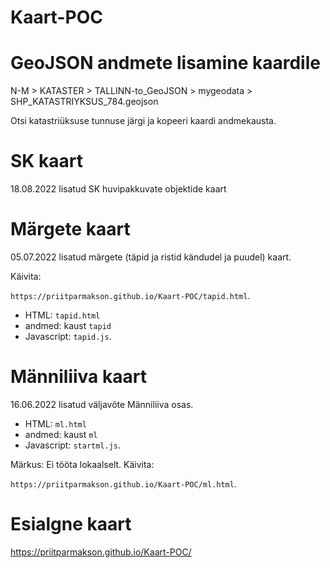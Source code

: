 # Kaart-POC

# GeoJSON andmete lisamine kaardile

N-M > KATASTER > TALLINN-to_GeoJSON > mygeodata > SHP_KATASTRIYKSUS_784.geojson

Otsi katastriüksuse tunnuse järgi ja kopeeri kaardi andmekausta.

# SK kaart

18.08.2022 lisatud SK huvipakkuvate objektide kaart

# Märgete kaart

05.07.2022 lisatud märgete (täpid ja ristid kändudel ja puudel) kaart.

Käivita: 

`https://priitparmakson.github.io/Kaart-POC/tapid.html`.

- HTML: `tapid.html`
- andmed: kaust `tapid`
- Javascript: `tapid.js`.

# Männiliiva kaart

16.06.2022 lisatud väljavõte Männiliiva osas.

- HTML: `ml.html`
- andmed: kaust `ml`
- Javascript: `startml.js`.

Märkus: Ei tööta lokaalselt. Käivita:

`https://priitparmakson.github.io/Kaart-POC/ml.html`.

# Esialgne kaart

https://priitparmakson.github.io/Kaart-POC/


